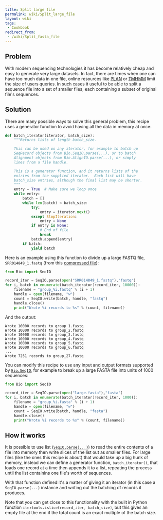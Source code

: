 ```yaml
---
title: Split large file
permalink: wiki/Split_large_file
layout: wiki
tags:
 - Cookbook
redirect_from:
 - /wiki/Split_fasta_file
---
```


Problem
-------

With modern sequencing technologies it has become relatively cheap and
easy to generate very large datasets. In fact, there are times when one
can have too much data in one file, online resources like
[PLAN](http://bioinfo.noble.org/plan) or
[TMHMM](http://www.cbs.dtu.dk/services/TMHMM/) limit the size of users
queries. In such cases it useful to be able to split a sequence file
into a set of smaller files, each containing a subset of original file's
sequences.

Solution
--------

There are many possible ways to solve this general problem, this recipe
uses a generator function to avoid having all the data in memory at
once.

``` python
def batch_iterator(iterator, batch_size):
    """Returns lists of length batch_size.

    This can be used on any iterator, for example to batch up
    SeqRecord objects from Bio.SeqIO.parse(...), or to batch
    Alignment objects from Bio.AlignIO.parse(...), or simply
    lines from a file handle.

    This is a generator function, and it returns lists of the
    entries from the supplied iterator.  Each list will have
    batch_size entries, although the final list may be shorter.
    """
    entry = True  # Make sure we loop once
    while entry:
        batch = []
        while len(batch) < batch_size:
            try:
                entry = iterator.next()
            except StopIteration:
                entry = None
            if entry is None:
                # End of file
                break
            batch.append(entry)
        if batch:
            yield batch
```

Here is an example using this function to divide up a large FASTQ file,
`SRR014849_1.fastq` (from this [compressed
file](ftp://ftp.sra.ebi.ac.uk/vol1/fastq/SRR014/SRR014849/SRR014849_1.fastq.gz)):

``` python
from Bio import SeqIO

record_iter = SeqIO.parse(open("SRR014849_1.fastq"),"fastq")
for i, batch in enumerate(batch_iterator(record_iter, 10000)):
    filename = "group_%i.fastq" % (i + 1)
    handle = open(filename, "w")
    count = SeqIO.write(batch, handle, "fastq")
    handle.close()
    print("Wrote %i records to %s" % (count, filename))
```

And the output:

```
Wrote 10000 records to group_1.fastq
Wrote 10000 records to group_2.fastq
Wrote 10000 records to group_3.fastq
Wrote 10000 records to group_4.fastq
Wrote 10000 records to group_5.fastq
Wrote 10000 records to group_6.fastq
...
Wrote 7251 records to group_27.fastq
```

You can modify this recipe to use any input and output formats supported
by [`Bio.SeqIO`](SeqIO "wikilink"), for example to break up a large FASTA
file into units of 1000 sequences:

``` python
from Bio import SeqIO

record_iter = SeqIO.parse(open("large.fasta"),"fasta")
for i, batch in enumerate(batch_iterator(record_iter, 1000)):
    filename = "group_%i.fasta" % (i + 1)
    handle = open(filename, "w")
    count = SeqIO.write(batch, handle, "fasta")
    handle.close()
    print("Wrote %i records to %s" % (count, filename))
```

How it works
------------

It is possible to use list ([`SeqIO.parse(...)`](SeqIO "wikilink")) to read
the entire contents of a file into memory then write slices of the list
out as smaller files. For large files (like the ones this recipe is
about) that would take up a big hunk of memory, instead we can define a
generator function, `batch_iterator()`, that loads one record at a time
then appends it to a list, repeating the process until the list
containins one file's worth of sequences.

With that function defined it's a matter of giving it an iterator (in
this case a `SeqIO.parse(...)` instance and writing out the batching of
records it produces.

Note that you can get close to this functionality with the built in
Python function `itertools.islice(record_iter, batch_size)`, but this
gives an empty file at the end if the total count is an exact multiple
of the batch size.

